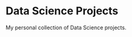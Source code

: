 Data Science Projects
============================
My personal collection of Data Science projects.
